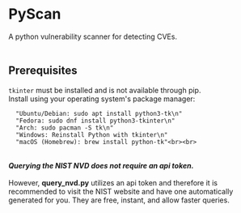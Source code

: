 # PyScan
A python vulnerability scanner for detecting CVEs.<br><br> 

## Prerequisites

`tkinter` must be installed and is not available through pip.  
Install using your operating system's package manager:<br>

	  "Ubuntu/Debian: sudo apt install python3-tk\n"
	  "Fedora: sudo dnf install python3-tkinter\n"
      "Arch: sudo pacman -S tk\n"
      "Windows: Reinstall Python with tkinter\n"
      "macOS (Homebrew): brew install python-tk"<br><br> 

<br>***Querying the NIST NVD does not require an api token.***<br><br>
However, **query_nvd.py** utilizes an api token and therefore it is recommended to visit the NIST website and have one automatically generated for you. They are free, instant, and allow faster queries.
